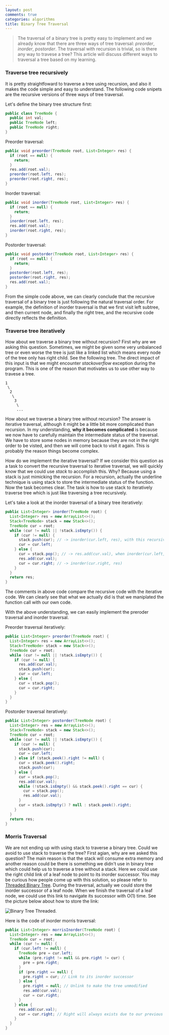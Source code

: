 ```yaml
---
layout: post
comments: true
categories: algorithms
title: Binary Tree Traversal
---
```

> The traversal of a binary tree is pretty easy to implement and we already know that there are three ways of tree traversal:
> *preorder*, *inorder*, *postorder*. The traversal with recursion is trivial, so is there any way to travese a tree? This
> article will discuss different ways to traversal a tree based on my learning.

### Traverse tree recursively
It is pretty straightfoward to traverse a tree using recursion, and also it makes the code simple and easy to understand. The
following code snipets are the recursive versions of three ways of tree traversal.

Let's define the binary tree structure first:

```java
public class TreeNode {
  public int val;
  public TreeNode left;
  public TreeNode right;
}
```

Preorder traversal:

```java
public void preorder(TreeNode root, List<Integer> res) {
  if (root == null) {
    return;
  }
  res.add(root.val);
  preorder(root.left, res);
  preorder(root.right, res);
}
```

Inorder traversal:

```java
public void inorder(TreeNode root, List<Integer> res) {
  if (root == null) {
    return;
  }
  inorder(root.left, res);
  res.add(root.val);
  inorder(root.right, res);
}
```

Postorder traversal:

```java
public void postorder(TreeNode root, List<Integer> res) {
  if (root == null) {
    return;
  }
  postorder(root.left, res);
  postorder(root.right, res);
  res.add(root.val);
}
```

From the simple code above, we can clearly conclude that the recursive traversal of a binary tree is just following the natural
traversal order. For example, the definition of inorder traversal is that we first visit left subtree, and then current node, and
finally the right tree, and the recursive code directly reflects the definition.

### Traverse tree iteratively
How about we traverse a binary tree without recursion? First why are we asking this question. Sometimes, we might be given some very
unbalanced tree or even worse the tree is just like a linked list which means every node of the tree only has right child. See the
following tree. The direct impact of this input is that we might encounter _stackoverflow_ exception during the program. This is one
of the reason that motivates us to use other way to travese a tree.

```
1
 \
  2
   \
    3
     \
     ...
```

How about we traverse a binary tree without recursion? The answer is iterative traversal, although it might be a little bit more 
complicated than recursion. In my understanding, __why it becomes complicated__ is because we now have to carefully maintain the intermediate
status of the traversal. We have to store some nodes in memory because they are not in the right order to be visted, and then we will
come back to visit it again. This is probably the reason things become complex.

How do we implement the iterative traversal? If we consider this question as a task to convert the recursive traversal to iterative
traversal, we will quickly know that we could use _stack_ to accomplish this. Why? Because using a stack is just mimicking the 
recursion. For a recursion, actually the underline technique is using stack to store the intermediate status of the function. Now 
the task becomes clear. The task is how to use stack to iteratively traverse tree which is just like traversing a tree recursively.

Let's take a look at the inorder traversal of a binary tree iteratively:

```java
public List<Integer> inorder(TreeNode root) {
  List<Integer> res = new ArrayList<>();
  Stack<TreeNode> stack = new Stack<>();
  TreeNode cur = root;
  while (cur != null || !stack.isEmpty()) {
    if (cur != null) {
      stack.push(cur); // -> inorder(cur.left, res), with this recursive function call, the cur will be stored in function stack
      cur = cur.left;
    } else {
      cur = stack.pop(); // -> res.add(cur.val), when inorder(cur.left, res) completes, the cur node will be popped from function stack
      res.add(cur.val);
      cur = cur.right; // -> inorder(cur.right, res)
    }
  }
  return res;
}
```

The comments in above code compare the recursive code with the iterative code. We can clearly see that what we actually did is that we maniplated the function call with our own code.

With the above understanding, we can easily implement the preroder traversal and inorder traversal.

Preorder traversal iteratively:

```java
public List<Integer> preorder(TreeNode root) {
  List<Integer> res = new ArrayList<>();
  Stack<TreeNode> stack = new Stack<>();
  TreeNode cur = root;
  while (cur != null || !stack.isEmpty()) {
    if (cur != null) {
      res.add(cur.val);
      stack.push(cur);
      cur = cur.left;
    } else {
      cur = stack.pop();
      cur = cur.right;
    }
  }
}
```

Postorder traversal iteratively:

```java
public List<Integer> postorder(TreeNode root) {
  List<Integer> res = new ArrayList<>();
  Stack<TreeNode> stack = new Stack<>();
  TreeNode cur = root;
  while (cur != null || !stack.isEmpty()) {
    if (cur != null) {
      stack.push(cur);
      cur = cur.left;
    } else if (stack.peek().right != null) {
      cur = stack.peek().right;
      stack.push(cur);
    } else {
      cur = stack.pop();
      res.add(cur.val);
      while (!stack.isEmpty() && stack.peek().right == cur) {
        cur = stack.pop();
        res.add(cur.val);
      }
      cur = stack.isEmpty() ? null : stack.peek().right;
    }
  }
  return res;
}
```    

### Morris Traversal 
We are not ending up with using stack to traverse a binary tree. Could we avoid to use stack to traverse the tree? First agian, why are we asked this question? The main reason is that the stack will consume extra memory and another reason could be there is something we didn't use in binary tree which could help us to traverse a tree without a stack. Here we could use the right child link of a leaf node to point to its inorder successor. You may be curious how people come up with this solution, so please refer to [Threaded Binary Tree](https://en.wikipedia.org/wiki/Threaded_binary_tree). 
During the traversal, actually we could store the inorder successor of a leaf node. When we finish the traversal of a leaf node, we could use this link to navigate its successor with O(1) time. See the picture below about how to store the link: 

![Binary Tree Threaded](https://upload.wikimedia.org/wikipedia/commons/8/8b/Threaded_Binary_Tree.png).

Here is the code of inorder morris traversal:

```java
public List<Integer> morrisInorder(TreeNode root) {
  List<Integer> res = new ArrayList<>();
  TreeNode cur = root;
  while (cur != null) {
    if (cur.left != null) {
      TreeNode pre = cur.left;
      while (pre.right != null && pre.right != cur) {
        pre = pre.right;
      }
      if (pre.right == null) {
        pre.right = cur; // Link to its inorder successor
      } else {
        pre.right = null; // Unlink to make the tree unmodified
        res.add(cur.val);
        cur = cur.right;
      }
    } else {
      res.add(cur.val);
      cur = cur.right; // Right will always exists due to our previous linking
    }
  }
}
```

    








